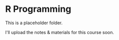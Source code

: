 # R Programming

This is a placeholder folder.

I'll upload the notes & materials for this course soon.